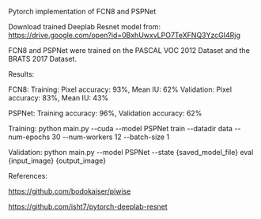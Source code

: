 Pytorch implementation of FCN8 and PSPNet

Download trained Deeplab Resnet model from:
https://drive.google.com/open?id=0BxhUwxvLPO7TeXFNQ3YzcGI4Rjg

FCN8 and PSPNet were trained on the PASCAL VOC 2012 Dataset and the BRATS 2017 Dataset.

Results:

FCN8: 
Training: Pixel accuracy: 93%, Mean IU: 62%
Validation: Pixel accuracy: 83%, Mean IU: 43%

PSPNet: Training accuracy: 96%, Validation accuracy: 62%

Training:
python main.py --cuda --model PSPNet train --datadir data --num-epochs 30 --num-workers 12 --batch-size 1

Validation:
python main.py --model PSPNet --state {saved_model_file} eval {input_image} {output_image}

References:

https://github.com/bodokaiser/piwise

https://github.com/isht7/pytorch-deeplab-resnet
